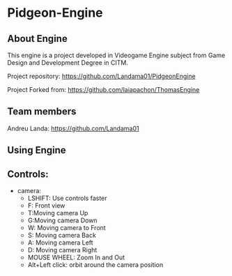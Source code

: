 # Pidgeon-Engine
## About Engine
This engine is a project developed in Videogame Engine subject from Game Design and Development Degree in CITM.

Project repository: https://github.com/Landama01/PidgeonEngine

Project Forked from: https://github.com/laiapachon/ThomasEngine

## Team members
Andreu Landa: https://github.com/Landama01
## Using Engine

## Controls:

- camera:
	- LSHIFT: Use controls faster
	- F: Front view
	- T:Moving camera Up
	- G:Moving camera Down
	- W: Moving camera to Front
	- S: Moving camera Back
	- A: Moving camera Left
	- D: Moving camera Right
	- MOUSE WHEEL: Zoom In and Out
	- Alt+Left click: orbit around the camera position
